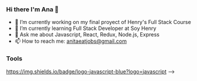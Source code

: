 ### Hi there I'm Ana 👋
- 🔭 I’m currently working on my final proyect of Henry's Full Stack Course
- 🌱 I’m currently learning Full Stack Developer at Soy Henry
- 💬 Ask me about Javascript, React, Redux, Node.js, Express
- 📫 How to reach me: anitaeatjobs@gmail.com 

### Tools 
https://img.shields.io/badge/logo-javascript-blue?logo=javascript 
-->
